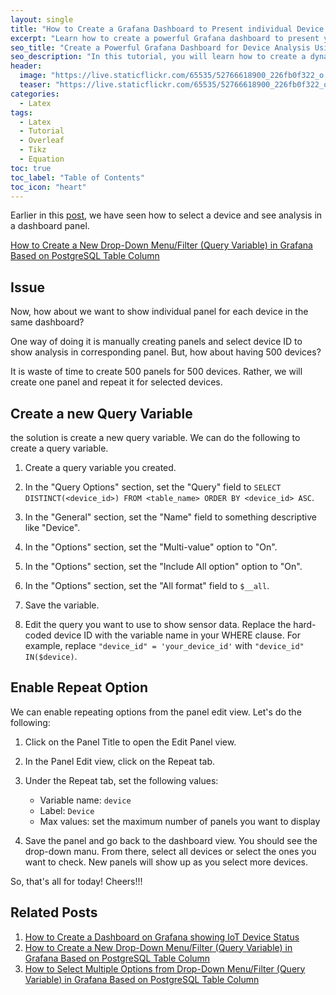 ```yaml
---
layout: single
title: "How to Create a Grafana Dashboard to Present individual Device Analysis using Individual Panels"
excerpt: "Learn how to create a powerful Grafana dashboard to present your device analysis with individual panels. In this tutorial, we will guide you step-by-step on how to create a dashboard with dynamic visualization using Grafana's advanced features. By the end of this post, you'll be able to create a customized dashboard that presents your device analysis in an easy-to-understand format."
seo_title: "Create a Powerful Grafana Dashboard for Device Analysis Using Individual Panels"
seo_description: "In this tutorial, you will learn how to create a dynamic Grafana dashboard with individual panels to present your device analysis. Our step-by-step guide will show you how to utilize Grafana's advanced features and customization options to create a powerful dashboard that will make your data easy to understand and visually appealing. By the end of this post, you'll have the knowledge to create a customized dashboard that will showcase your device analysis in the most effective way."
header:
  image: "https://live.staticflickr.com/65535/52766618900_226fb0f322_o.png"
  teaser: "https://live.staticflickr.com/65535/52766618900_226fb0f322_o.png"
categories:
  - Latex
tags:
  - Latex
  - Tutorial
  - Overleaf
  - Tikz
  - Equation
toc: true
toc_label: "Table of Contents"
toc_icon: "heart"
---
```


Earlier in this [post](https://shantoroy.com/monitoring/add-a-drop-down-filter-in-Grafana/), we have seen how to select a device and see analysis in a dashboard panel.

[How to Create a New Drop-Down Menu/Filter (Query Variable) in Grafana Based on PostgreSQL Table Column](https://shantoroy.com/monitoring/add-a-drop-down-filter-in-Grafana/)

## Issue
Now, how about we want to show individual panel for each device in the same dashboard? 

One way of doing it is manually creating panels and select device ID to show analysis in corresponding panel. But, how about having 500 devices? 

It is waste of time to create 500 panels for 500 devices. Rather, we will create one panel and repeat it for selected devices.

## Create a new Query Variable
the solution is create a new query variable. We can do the following to create a query variable. 
1.  Create a query variable you created.
2.  In the "Query Options" section, set the "Query" field to `SELECT DISTINCT(<device_id>) FROM <table_name> ORDER BY <device_id> ASC`.
3.  In the "General" section, set the "Name" field to something descriptive like "Device".
4.  In the "Options" section, set the "Multi-value" option to "On".
5.  In the "Options" section, set the "Include All option" option to "On".
6.  In the "Options" section, set the "All format" field to `$__all`.
7.  Save the variable.
    
8.  Edit the query you want to use to show sensor data. Replace the hard-coded device ID with the variable name in your WHERE clause. For example, replace `"device_id" = 'your_device_id'` with `"device_id" IN($device)`.

## Enable Repeat Option
We can enable repeating options from the panel edit view. Let's do the following:

1.  Click on the Panel Title to open the Edit Panel view.
    
2.  In the Panel Edit view, click on the Repeat tab.
    
3.  Under the Repeat tab, set the following values:
    
    -   Variable name: `device`
    -   Label: `Device`
    -   Max values: set the maximum number of panels you want to display

4. Save the panel and go back to the dashboard view. You should see the drop-down manu. From there, select all devices or select the ones you want to check. New panels will show up as you select more devices.

So, that's all for today! Cheers!!!


## Related Posts
1. [How to Create a Dashboard on Grafana showing IoT Device Status](https://shantoroy.com/monitoring/create-IoT-devices-status-dashboard-on-garfana-based-on-postgresql/)
2. [How to Create a New Drop-Down Menu/Filter (Query Variable) in Grafana Based on PostgreSQL Table Column](https://shantoroy.com/monitoring/add-a-drop-down-filter-in-Grafana/)
3. [How to Select Multiple Options from Drop-Down Menu/Filter (Query Variable) in Grafana Based on PostgreSQL Table Column](https://shantoroy.com/monitoring/grafana-dashboard-select-multiple-IoT-device/)


<!--stackedit_data:
eyJoaXN0b3J5IjpbLTE3NzY3MDg3MDhdfQ==
-->